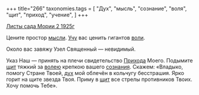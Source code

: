 +++
title="266"
taxonomies.tags = [
 "Дух",
 "мысль",
 "сознание",
 "воля",
 "щит",
 "приход",
 "учение",
]
+++

[Листы сада Мории 2 1925г](/agni/1925)

Цените простор [мысли](/tags/мысль). [Учу](/tags/учение) вас ценить гигантов [воли](/tags/воля).   

Около вас завяжу Узел Священный — невидимый.   

Указ Наш — принять на плечи свидетельство [Прихода](/tags/приход) Моего. Подымите [щит](/tags/щит) тяжкий за [волею](/tags/воля) крепкою вашего [сознания](/tags/сознание). Скажем: «Владыко, помогу Стране Твоей, [дух](/tags/Дух) мой облечён в кольчугу бесстрашия. Ярко горит на щите звезда Твоя. Приму в [щит](/tags/щит) все стрелы противников Твоих. Хочу помочь Тебе».   


